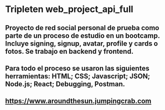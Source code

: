 # Tripleten web_project_api_full

## Proyecto de red social personal de prueba como parte de un proceso de estudio en un bootcamp. Incluye signing, signup, avatar, profile y cards o fotos. Se trabajo en backend y frontend.

## Para todo el proceso se usaron las siguientes herramientas: HTML; CSS; Javascript; JSON; Node.js; React; Debugging, Postman.


## https://www.aroundthesun.jumpingcrab.com
